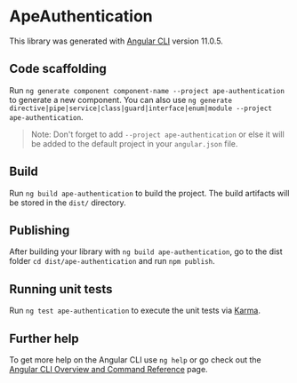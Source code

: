 # ApeAuthentication

This library was generated with [Angular CLI](https://github.com/angular/angular-cli) version 11.0.5.

## Code scaffolding

Run `ng generate component component-name --project ape-authentication` to generate a new component. You can also use `ng generate directive|pipe|service|class|guard|interface|enum|module --project ape-authentication`.
> Note: Don't forget to add `--project ape-authentication` or else it will be added to the default project in your `angular.json` file. 

## Build

Run `ng build ape-authentication` to build the project. The build artifacts will be stored in the `dist/` directory.

## Publishing

After building your library with `ng build ape-authentication`, go to the dist folder `cd dist/ape-authentication` and run `npm publish`.

## Running unit tests

Run `ng test ape-authentication` to execute the unit tests via [Karma](https://karma-runner.github.io).

## Further help

To get more help on the Angular CLI use `ng help` or go check out the [Angular CLI Overview and Command Reference](https://angular.io/cli) page.
